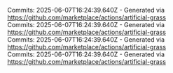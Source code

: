 Commits: 2025-06-07T16:24:39.640Z - Generated via https://github.com/marketplace/actions/artificial-grass
<br>
Commits: 2025-06-07T16:24:39.640Z - Generated via https://github.com/marketplace/actions/artificial-grass
<br>
Commits: 2025-06-07T16:24:39.640Z - Generated via https://github.com/marketplace/actions/artificial-grass
<br>
Commits: 2025-06-07T16:24:39.640Z - Generated via https://github.com/marketplace/actions/artificial-grass
<br>
